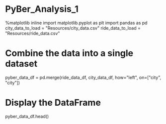 # PyBer_Analysis_1
%matplotlib inline
import matplotlib.pyplot as plt
import pandas as pd
city_data_to_load = "Resources/city_data.csv"
ride_data_to_load = "Resources/ride_data.csv"
# Combine the data into a single dataset
pyber_data_df = pd.merge(ride_data_df, city_data_df, how="left", on=["city", "city"])

# Display the DataFrame
pyber_data_df.head()

